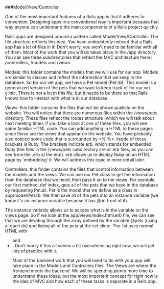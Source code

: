 ###Model/View/Controller

One of the most important features of a Rails app is that it adheres to convention. Designing apps in a conventional way is important because that way anyone can understand the main components of a Rails project quickly.

Rails apps are designed around a pattern called Model/View/Controller. The file structure reflects this idea. You have undoubtedly noticed that a Rails app has a lot of files in it! Don't worry, you won't need to be familiar with all of them. Most of the work that you will do takes place in the /app directory. You can see three subdirectories that reflect the MVC architecture there: /controllers, /models and /views.

Models: this folder contains the models that we will use for our app. Models are similar to classes and reflect the information that we keep in the database. So for our vet app, we have a Pet model (Pet.rb). This model is a generalized version of the pets that we want to keep track of for our vet clinic. There is not a lot in this file, but it needs to be there so that Rails knows how to interact with what is in our database.

Views: this folder contains the files that will be shown publicly on the website. You will notice that there are numerous files within the /views/pets directory. These files reflect the routes structure (which we will talk about next meeting time). If you take a look at one of these files, you will see some familiar HTML code. You can add anything in HTML to these pages since these are the views that appear on the website.
You have probably also noticed some code that is surrounded by <% %>. Inside of those brackets is Ruby. The brackets indicate erb, which stands for embedded Ruby (the files in the /views/pets subdirectory are all erb files, as you can see from the .erb at the end). erb allows us to display Ruby on an HTML page by 'embedding' it. We will address this topic in more detail later.

Controllers: this folder contains the files that control information between the models and the views. We can use our Pet class to get the information from the database that we need, then pass it on to the views. For example, our first method, def index, gets all of the pets that we have in the database by requesting Pet.all. Pet is the model that we define as a class in app/model/Pet.rb. We then save all of the pets into an instance variable (we know it's an instance variable because it has @ in front of it).

The instance variable allows us to access what is in the variable on the views page. So if we look at the app/views/index.html.erb file, we can see that we are iterating through the array defined by the variable @pets (using a .each do) and listing all of the pets at the vet clinic. The list uses normal HTML with <ul> and <li>. Don't worry if this all seems a bit overwhelming right now, we will get lots of practice with it.

Most of the backend work that you will need to do with your app will take place in the Models and Controllers files. The Views are where the frontend meets the backend. We will be spending plenty more time to understand these ideas, but the most important concept for right now is the idea of MVC and how each of these tasks is separate in a Rails app.
